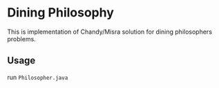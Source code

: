 # Dining Philosophy

 This is implementation of Chandy/Misra solution for dining philosophers problems.
 
## Usage

run `Philosopher.java`
